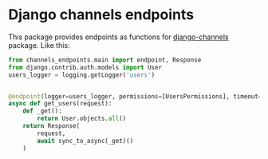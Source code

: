 # Django channels endpoints

This package provides endpoints as functions for 
[django-channels](https://github.com/django/channels)
package. Like this:

```python
from channels_endpoints.main import endpoint, Response
from django.contrib.auth.models import User
users_logger = logging.getLogger('users')


@endpoint(logger=users_logger, permissions=[UsersPermissions], timeout=42)
async def get_users(request):
    def _get():
        return User.objects.all()
    return Response(
        request,
        await sync_to_async(_get)()
    )
```
